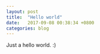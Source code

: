 ```yaml
---
layout: post
title:  "Hello world"
date:   2017-09-08 00:38:34 +0800
categories: blog
---
```

Just a hello world. :)
